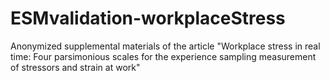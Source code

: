 # ESMvalidation-workplaceStress
Anonymized supplemental materials of the article "Workplace stress in real time: Four parsimonious scales for the experience  sampling measurement of stressors and strain at work"
